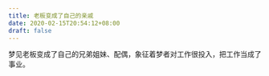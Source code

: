```yaml
---
title: 老板变成了自己的亲戚
date: 2020-02-15T20:54:12+08:00
draft: false
---
```


梦见老板变成了自己的兄弟姐妹、配偶，象征着梦者对工作很投入，把工作当成了事业。

